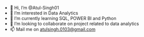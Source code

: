 - 👋 Hi, I’m @Atul-Singh01
- 👀 I’m interested in Data Analytics
- 🌱 I’m currently learning SQL, POWER BI and Python
- 💞️ I’m looking to collaborate on project related to data analytics
- 📫 Mail me on atulsingh.0103@gmail.com

<!---
Atul-Singh01/Atul-Singh01 is a ✨ special ✨ repository because its `README.md` (this file) appears on your GitHub profile.
You can click the Preview link to take a look at your changes.
--->
